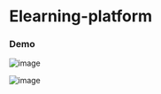 # Elearning-platform

### Demo


![image](https://user-images.githubusercontent.com/62248220/139640296-d86a23cc-350b-40a0-80ee-ba3bc46ce65c.png)


![image](https://user-images.githubusercontent.com/62248220/140034372-7bb5559c-3ef1-4c9a-a41b-eb148260d8fb.png)

